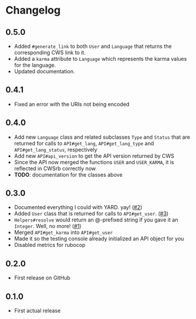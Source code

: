 # Changelog

## 0.5.0
* Added `#generate_link` to both `User` and `Language` that returns the corresponding CWS link to it.
* Added a `karma` attribute to `Language` which represents the karma values for the language.
* Updated documentation.

## 0.4.1
* Fixed an error with the URIs not being encoded

## 0.4.0
* Add new `Language` class and related subclasses `Type` and `Status` that are returned for calls to `API#get_lang`,
  `API#get_lang_type` and `API#get_lang_status`, respectively
* Add new `API#api_version` to get the API version returned by CWS
* Since the API now merged the functions `USER` and `USER_KARMA`, it is reflected in CWSrb correctly now
* **TODO**: documentation for the classes above

## 0.3.0
* Documented everything I could with YARD. yay! ([#2](https://github.com/unleashy/cwsrb/issues/2))
* Added `User` class that is returned for calls to `API#get_user`. ([#3](https://github.com/unleashy/cwsrb/issues/3))
* `Helpers#resolve` would return an @-prefixed string if you gave it an `Integer`. Well, no more! ([#1](https://github.com/unleashy/cwsrb/issues/1))
* Merged `API#get_karma` into `API#get_user`
* Made it so the testing console already initialized an API object for you
* Disabled metrics for rubocop

## 0.2.0
* First release on GitHub

## 0.1.0
* First actual release
